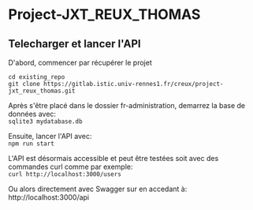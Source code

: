 # Project-JXT_REUX_THOMAS


## Telecharger et lancer l'API

D'abord, commencer par récupérer le projet
```
cd existing_repo
git clone https://gitlab.istic.univ-rennes1.fr/creux/project-jxt_reux_thomas.git
```


Après s'être placé dans le dossier fr-administration, demarrez la base de données avec:<br>
`sqlite3 mydatabase.db`

Ensuite, lancer l'API avec:<br>
`npm run start`

L'API est désormais accessible et peut être testées soit avec des commandes curl comme par exemple:<br>
`curl http://localhost:3000/users`

Ou alors directement avec Swagger sur en accedant à:<br> 
http://localhost:3000/api
